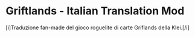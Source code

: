 # Griftlands - Italian Translation Mod
[i]Traduzione fan-made del gioco roguelite di carte Griflands della Klei.[/i]
